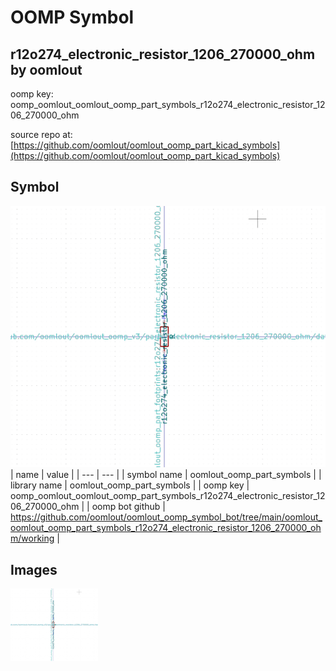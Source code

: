 # OOMP Symbol  
## r12o274_electronic_resistor_1206_270000_ohm  by oomlout  
  
oomp key: oomp_oomlout_oomlout_oomp_part_symbols_r12o274_electronic_resistor_1206_270000_ohm  
  
source repo at: [https://github.com/oomlout/oomlout_oomp_part_kicad_symbols](https://github.com/oomlout/oomlout_oomp_part_kicad_symbols)  
## Symbol  
  
[![working.png](working_600.png)](working.png)  
| name | value | 
| --- | --- | 
| symbol name | oomlout_oomp_part_symbols | 
| library name | oomlout_oomp_part_symbols | 
| oomp key | oomp_oomlout_oomlout_oomp_part_symbols_r12o274_electronic_resistor_1206_270000_ohm | 
| oomp bot github | https://github.com/oomlout/oomlout_oomp_symbol_bot/tree/main/oomlout_oomlout_oomp_part_symbols_r12o274_electronic_resistor_1206_270000_ohm/working | 
## Images  
  
[![working.png](working_140.png)](working.png)  
